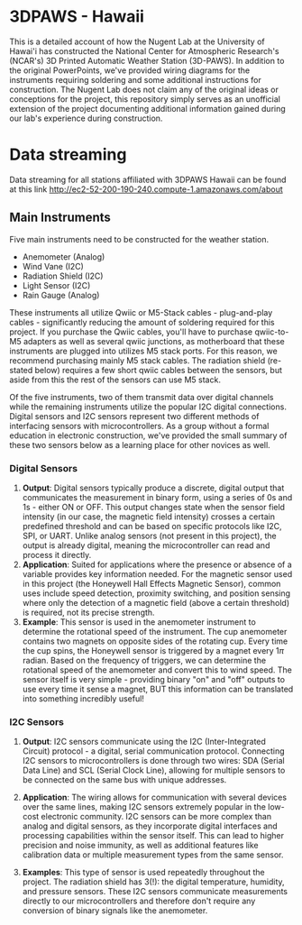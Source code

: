 # 3DPAWS - Hawaii
This is a detailed account of how the Nugent Lab at the University of Hawai'i has constructed the National Center for Atmospheric Research's (NCAR's) 3D Printed Automatic Weather Station (3D-PAWS). In addition to the original PowerPoints, we've provided wiring diagrams for the instruments requiring soldering and some additional instructions for construction. The Nugent Lab does not claim any of the original ideas or conceptions for the project, this repository simply serves as an unofficial extension of the project documenting additional information gained during our lab's experience during construction.  

# Data streaming
Data streaming for all stations affiliated with 3DPAWS Hawaii can be found at this link http://ec2-52-200-190-240.compute-1.amazonaws.com/about

## Main Instruments
Five main instruments need to be constructed for the weather station. 
- Anemometer (Analog)
- Wind Vane (I2C)
- Radiation Shield (I2C)
- Light Sensor (I2C)
- Rain Gauge (Analog) 

These instruments all utilize Qwiic or M5-Stack cables - plug-and-play cables - significantly reducing the amount of soldering required for this project.  If you purchase the Qwiic cables, you'll have to purchase qwiic-to-M5 adapters as well as several qwiic junctions, as motherboard that these instruments are plugged into utilizes M5 stack ports. For this reason, we recommend purchasing mainly M5 stack cables. The radiation shield (re-stated below) requires a few short qwiic cables between the sensors, but aside from this the rest of the sensors can use M5 stack.  

Of the five instruments, two of them transmit data over digital channels while the remaining instruments utilize the popular I2C digital connections. Digital sensors and I2C sensors represent two different methods of interfacing sensors with microcontrollers. As a group without a formal education in electronic construction, we've provided the small summary of these two sensors below as a learning place for other novices as well. 

### Digital Sensors

1. **Output**: Digital sensors typically produce a discrete, digital output that communicates the measurement in binary form, using a series of 0s and 1s - either ON or OFF. This output changes state when the sensor field intensity (in our case, the magnetic field intensity) crosses a certain predefined threshold and can be based on specific protocols like I2C, SPI, or UART. Unlike analog sensors (not present in this project), the output is already digital, meaning the microcontroller can read and process it directly. 
2. **Application**: Suited for applications where the presence or absence of a variable provides key information needed. For the magnetic sensor used in this project (the Honeywell Hall Effects Magnetic Sensor), common uses include speed detection, proximity switching, and position sensing where only the detection of a magnetic field (above a certain threshold) is required, not its precise strength.  
3. **Example**: This sensor is used in the anemometer instrument to determine the rotational speed of the instrument. The cup anemometer contains two magnets on opposite sides of the rotating cup. Every time the cup spins, the Honeywell sensor is triggered by a magnet every 1$\pi$ radian. Based on the frequency of triggers, we can determine the rotational speed of the anemometer and convert this to wind speed. The sensor itself is very simple - providing binary "on" and "off" outputs to use every time it sense a magnet, BUT this information can be translated into something incredibly useful!  

### I2C Sensors

1. **Output**: I2C sensors communicate using the I2C (Inter-Integrated Circuit) protocol - a digital, serial communication protocol. Connecting I2C sensors to microcontrollers is done through two wires: SDA (Serial Data Line) and SCL (Serial Clock Line), allowing for multiple sensors to be connected on the same bus with unique addresses.

2. **Application**: The wiring allows for communication with several devices over the same lines, making I2C sensors extremely popular in the low-cost electronic community. I2C sensors can be more complex than analog and digital sensors, as they incorporate digital interfaces and processing capabilities within the sensor itself. This can lead to higher precision and noise immunity, as well as additional features like calibration data or multiple measurement types from the same sensor.

3. **Examples**: This type of sensor is used repeatedly throughout the project. The radiation shield has 3(!): the digital temperature, humidity, and pressure sensors. These I2C sensors communicate measurements directly to our microcontrollers and therefore don't require any conversion of binary signals like the anemometer.

   

